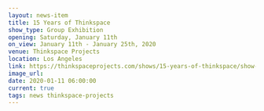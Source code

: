 ```yaml
---
layout: news-item
title: 15 Years of Thinkspace
show_type: Group Exhibition
opening: Saturday, January 11th
on_view: January 11th - January 25th, 2020
venue: Thinkspace Projects
location: Los Angeles
link: https://thinkspaceprojects.com/shows/15-years-of-thinkspace/show-pieces/?preview=OG2009TS
image_url:
date: 2020-01-11 06:00:00
current: true
tags: news thinkspace-projects
---
```

